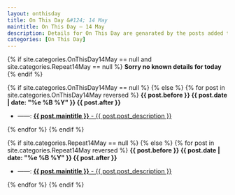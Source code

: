 ```yaml
---
layout: onthisday
title: On This Day &#124; 14 May
maintitle: On This Day — 14 May
description: Details for On This Day are genarated by the posts added to the website so the content is subject to changes/updates over time.
categories: [On This Day]
---
```


{% if site.categories.OnThisDay14May == null and site.categories.Repeat14May == null %}
<strong>Sorry no known details for today</strong>
{% endif %}

{% if site.categories.OnThisDay14May == null %}
{% else %}
{% for post in site.categories.OnThisDay14May reversed %}
<strong>{{ post.before }} {{ post.date | date: "%e %B %Y" }} {{ post.after }}</strong>
<ul>
<li> ——: <a href="{{ post.url }}"><strong>{{ post.maintitle }}</strong> - {{ post.post_description }}</a></li>
</ul>
{% endfor %}
{% endif %}

{% if site.categories.Repeat14May == null %}
{% else %}
{% for post in site.categories.Repeat14May reversed %}
<strong>{{ post.before }} {{ post.date | date: "%e %B %Y" }} {{ post.after }}</strong>
<ul>
<li> ——: <a href="{{ post.url }}"><strong>{{ post.maintitle }}</strong> - {{ post.post_description }}</a></li>
</ul>
{% endfor %}
{% endif %}
